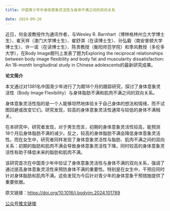 ```yaml
---
title: 中国青少年中身体意象灵活性与身体不满之间的双向关系

date: 2024-09-26
---
```



<!--more-->

近日，何金波教授作为通讯作者，与Wesley R. Barnhart（博林格林州立大学博士生）、崔天祥（澳门大学博士生）、崔舒淇（在读博士生）、孙弘毅（南安普顿大学博士生）、许一诺（在读博士生）、陈贵教授（衡阳师范学院）和季风教授（多伦多大学），在Body Image期刊上发表了题为Exploring the reciprocal relationships between body image flexibility and body fat and muscularity dissatisfaction: An 18-month longitudinal study in Chinese adolescents的最新研究成果。


**论文简介**

本文通过对1381名中国青少年进行了为期18个月的跟踪研究，探讨了身体意象灵活性（Body Image Flexibility）与身体脂肪不满和肌肉不满之间的双向关系。

身体意象灵活性指的是一个人能够坦然地体验关于自己身体的想法和情绪，而不试图回避或改变它们。研究发现，较高的身体意象灵活性通常与较低的身体不满相关。

在本研究中，研究者发现，对于男生而言，初期的身体意象灵活性较高，能预测18个月后身体脂肪不满的减少。反之，较高的身体脂肪不满会降低身体意象灵活性。而在女生中，研究者同样发现了身体意象灵活性与脂肪、肌肉不满之间的双向关系：初期的脂肪和肌肉不满会导致身体意象灵活性下降，同时较高的身体意象灵活性有助于降低未来的脂肪和肌肉不满。

该研究首次在中国青少年中验证了身体意象灵活性与身体不满的双向关系，强调了通过提高身体意象灵活性来预防身体不满的重要性。特别是在女生中，干预应同时针对身体脂肪和肌肉不满。这些发现为今后针对青少年的身体意象干预措施提供了重要依据。


原文链接：https://doi.org/10.1016/j.bodyim.2024.101789

[公众号推文链接](https://mp.weixin.qq.com/s/vtV8mLxqMoySSYGqaW93PQ)
